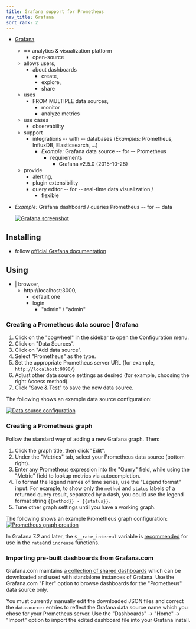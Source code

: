 ```yaml
---
title: Grafana support for Prometheus
nav_title: Grafana
sort_rank: 2
---
```


* [Grafana](http://grafana.com/)
  * == analytics & visualization platform
    * open-source  
  * allows users,
    * about dashboards
      * create,
      * explore,
      * share
  * uses
    * FROM MULTIPLE data sources,
      * monitor
      * analyze metrics 
  * use cases
    * observability
  * support
    * integrations -- with -- databases (_Examples:_ Prometheus, InfluxDB, Elasticsearch, ...)
      * _Example:_ Grafana data source -- for -- Prometheus
        * requirements
          * Grafana v2.5.0 (2015-10-28)
  * provide
    * alerting,
    * plugin extensibility
    * query editor -- for -- real-time data visualization /
      * flexible

* _Example:_ Grafana dashboard / queries Prometheus -- for -- data

  [![Grafana screenshot](/prometheus-website/public/assets/docs/grafana_prometheus.png)](/assets/docs/grafana_prometheus.png)

## Installing

* follow [official Grafana documentation](https://grafana.com/grafana/download/)

## Using

* | browser,
  * http://localhost:3000, 
    * default one
    * login
      * "admin" / "admin"

### Creating a Prometheus data source | Grafana

1. Click on the "cogwheel" in the sidebar to open the Configuration menu.
2. Click on "Data Sources".
3. Click on "Add data source".
4. Select "Prometheus" as the type.
5. Set the appropriate Prometheus server URL (for example, `http://localhost:9090/`)
6. Adjust other data source settings as desired (for example, choosing the right Access method).
7. Click "Save & Test" to save the new data source.

The following shows an example data source configuration:

[![Data source configuration](/assets/docs/grafana_configuring_datasource.png)](/assets/docs/grafana_configuring_datasource.png)

### Creating a Prometheus graph

Follow the standard way of adding a new Grafana graph. Then:

1. Click the graph title, then click "Edit".
2. Under the "Metrics" tab, select your Prometheus data source (bottom right).
3. Enter any Prometheus expression into the "Query" field, while using the
   "Metric" field to lookup metrics via autocompletion.
4. To format the legend names of time series, use the "Legend format" input. For
   example, to show only the `method` and `status` labels of a returned query
   result, separated by a dash, you could use the legend format string
   `{{method}} - {{status}}`.
5. Tune other graph settings until you have a working graph.

The following shows an example Prometheus graph configuration:
[![Prometheus graph creation](/assets/docs/grafana_qps_graph.png)](/assets/docs/grafana_qps_graph.png)

In Grafana 7.2 and later, the `$__rate_interval` variable is
[recommended](https://grafana.com/docs/grafana/latest/datasources/prometheus/#using-__rate_interval)
for use in the `rate`and `increase` functions.

### Importing pre-built dashboards from Grafana.com

Grafana.com maintains [a collection of shared dashboards](https://grafana.com/dashboards)
which can be downloaded and used with standalone instances of Grafana. Use
the Grafana.com "Filter" option to browse dashboards for the "Prometheus"
data source only.

You must currently manually edit the downloaded JSON files and correct the
`datasource:` entries to reflect the Grafana data source name which you
chose for your Prometheus server. Use the "Dashboards" → "Home" → "Import"
option to import the edited dashboard file into your Grafana install.
